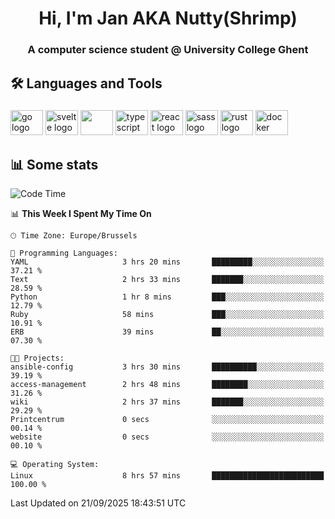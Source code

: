 <h1 align="center">Hi, I'm Jan AKA Nutty(Shrimp)</h1>
<h3 align="center">A computer science student @ University College Ghent</h3>

<h2 align="left">🛠️ Languages and Tools</h2>

###

<div align="left">
  <img src="https://cdn.jsdelivr.net/gh/devicons/devicon/icons/go/go-original.svg" height="40" width="52" alt="go logo"  />
  <img src="https://cdn.jsdelivr.net/gh/devicons/devicon@latest/icons/svelte/svelte-original.svg"  height="40" width="52" alt="svelte logo" />
  <img src="https://cdn.jsdelivr.net/gh/devicons/devicon@latest/icons/tailwindcss/tailwindcss-original.svg" height="40" width="52" />
  <img src="https://cdn.jsdelivr.net/gh/devicons/devicon/icons/typescript/typescript-original.svg" height="40" width="52" alt="typescript logo"  />
  <img src="https://cdn.jsdelivr.net/gh/devicons/devicon/icons/react/react-original.svg" height="40" width="52" alt="react logo"  />
  <img src="https://cdn.jsdelivr.net/gh/devicons/devicon/icons/sass/sass-original.svg" height="40" width="52" alt="sass logo"  />
  <img src="https://cdn.jsdelivr.net/gh/devicons/devicon@latest/icons/rust/rust-original.svg" height="40" width="52" alt="rust logo" />
  <img src="https://cdn.jsdelivr.net/gh/devicons/devicon/icons/docker/docker-original.svg" height="40" width="52" alt="docker logo"  />
</div>

<h2>📊 Some stats</h2>

<!--START_SECTION:waka-->
![Code Time](http://img.shields.io/badge/Code%20Time-6%2C311%20hrs%2034%20mins-blue)

📊 **This Week I Spent My Time On** 

```text
🕑︎ Time Zone: Europe/Brussels

💬 Programming Languages: 
YAML                     3 hrs 20 mins       █████████░░░░░░░░░░░░░░░░   37.21 % 
Text                     2 hrs 33 mins       ███████░░░░░░░░░░░░░░░░░░   28.59 % 
Python                   1 hr 8 mins         ███░░░░░░░░░░░░░░░░░░░░░░   12.79 % 
Ruby                     58 mins             ███░░░░░░░░░░░░░░░░░░░░░░   10.91 % 
ERB                      39 mins             ██░░░░░░░░░░░░░░░░░░░░░░░   07.30 % 

🐱‍💻 Projects: 
ansible-config           3 hrs 30 mins       ██████████░░░░░░░░░░░░░░░   39.19 % 
access-management        2 hrs 48 mins       ████████░░░░░░░░░░░░░░░░░   31.26 % 
wiki                     2 hrs 37 mins       ███████░░░░░░░░░░░░░░░░░░   29.29 % 
Printcentrum             0 secs              ░░░░░░░░░░░░░░░░░░░░░░░░░   00.14 % 
website                  0 secs              ░░░░░░░░░░░░░░░░░░░░░░░░░   00.10 % 

💻 Operating System: 
Linux                    8 hrs 57 mins       █████████████████████████   100.00 % 
```


 Last Updated on 21/09/2025 18:43:51 UTC
<!--END_SECTION:waka-->

